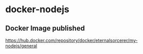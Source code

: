 ﻿# docker-nodejs

## Docker Image published
https://hub.docker.com/repository/docker/eternalsorcerer/my-nodejs/general
